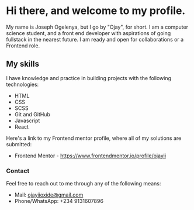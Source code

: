 # Hi there, and welcome to my profile.

My name is Joseph Ogelenya, but I go by "Ojay", for short.
I am a computer science student, and a front end developer with aspirations of going fullstack in the nearest future.
I am ready and open for collaborations or a Frontend role.


## My skills

I have knowledge and practice in building projects with the following technologies:
- HTML
- CSS
- SCSS
- Git and GitHub
- Javascript
- React


Here's a link to my Frontend mentor profile, where all of my solutions are submitted:
- Frontend Mentor - https://www.frontendmentor.io/profile/ojayii

### Contact 
Feel free to reach out to me through any of the following means:

- Mail: ojayiioxide@gmail.com
- Phone/WhatsApp: +234 9131607896
